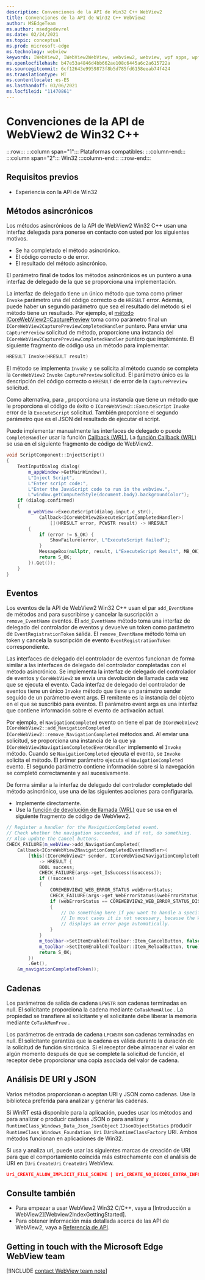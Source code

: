 ```yaml
---
description: Convenciones de la API de Win32 C++ WebView2
title: Convenciones de la API de Win32 C++ WebView2
author: MSEdgeTeam
ms.author: msedgedevrel
ms.date: 02/24/2021
ms.topic: conceptual
ms.prod: microsoft-edge
ms.technology: webview
keywords: IWebView2, IWebView2WebView, webview2, webview, wpf apps, wpf, edge, ICoreWebView2, ICoreWebView2Host, controlador de explorador, edge html
ms.openlocfilehash: b47e53a4846d4bb662ae108c6445a6c2a615722a
ms.sourcegitcommit: 6cf12643e9959873f8b5d785fd6158eeab74f424
ms.translationtype: MT
ms.contentlocale: es-ES
ms.lasthandoff: 03/06/2021
ms.locfileid: "11470861"
---
```

# <a name="win32-c-webview2-api-conventions"></a>Convenciones de la API de WebView2 de Win32 C++  

:::row:::
   :::column span="1":::
      Plataformas compatibles:
   :::column-end:::
   :::column span="2":::
      Win32
   :::column-end:::
:::row-end:::  

## <a name="prerequisites"></a>Requisitos previos  

*   Experiencia con la API de Win32  

## <a name="async-methods"></a>Métodos asincrónicos  

Los métodos asincrónicos de la API de WebView2 Win32 C++ usan una interfaz delegada para ponerse en contacto con usted por los siguientes motivos.  

*   Se ha completado el método asincrónico.  
*   El código correcto o de error.  
*   El resultado del método asincrónico.  

El parámetro final de todos los métodos asincrónicos es un puntero a una interfaz de delegado de la que se proporciona una implementación.  

La interfaz de delegado tiene un único método que toma como primer `Invoke` parámetro una del código correcto o de `HRESULT` error.  Además, puede haber un segundo parámetro que sea el resultado del método si el método tiene un resultado.  Por ejemplo, el [método ICoreWebView2::CapturePreview][Webview2ReferenceWin32Icorewebview2CapturePreview] toma como parámetro final un `ICoreWebView2CapturePreviewCompletedHandler` puntero.  Para enviar una `CapturePreview` solicitud de método, proporcione una instancia del `ICoreWebView2CapturePreviewCompletedHandler` puntero que implemente.  El siguiente fragmento de código usa un método para implementar.  

```cpp
HRESULT Invoke(HRESULT result)
```  

El método se implementa `Invoke` y se solicita al método cuando se completa la `CoreWebView2` `Invoke` `CapturePreview` solicitud.  El parámetro único es la descripción del código correcto o `HRESULT` de error de la `CapturePreview` solicitud.  

Como alternativa, para , proporciona una instancia que tiene un método que le proporciona el código de éxito o `ICoreWebView2::ExecuteScript` `Invoke` error de la `ExecuteScript` solicitud.  También proporcione el segundo parámetro que es el JSON del resultado de ejecutar el script.  

Puede implementar manualmente las interfaces de delegado o puede `CompleteHandler` usar la función [Callback (WRL).][CppCxWrlCallbackFunction]  La [función Callback (WRL)][CppCxWrlCallbackFunction] se usa en el siguiente fragmento de código de WebView2.  

```cpp
void ScriptComponent::InjectScript()
{
    TextInputDialog dialog(
        m_appWindow->GetMainWindow(),
        L"Inject Script",
        L"Enter script code:",
        L"Enter the JavaScript code to run in the webview.",
        L"window.getComputedStyle(document.body).backgroundColor");
    if (dialog.confirmed)
    {
        m_webView->ExecuteScript(dialog.input.c_str(),
            Callback<ICoreWebView2ExecuteScriptCompletedHandler>(
                [](HRESULT error, PCWSTR result) -> HRESULT
        {
            if (error != S_OK) {
                ShowFailure(error, L"ExecuteScript failed");
            }
            MessageBox(nullptr, result, L"ExecuteScript Result", MB_OK);
            return S_OK;
        }).Get());
    }
}
```  

## <a name="events"></a>Eventos  

Los eventos de la API de WebView2 Win32 C++ usan el par `add_EventName` de métodos and para suscribirse y cancelar la suscripción a `remove_EventName` eventos.  El `add_EventName` método toma una interfaz de delegado del controlador de eventos y devuelve un token como parámetro de `EventRegistrationToken` salida.  El `remove_EventName` método toma un token y cancela la suscripción de evento `EventRegistrationToken` correspondiente.  

Las interfaces de delegado del controlador de eventos funcionan de forma similar a las interfaces de delegado del controlador completadas con el método asincrónico.  Se implementa la interfaz de delegado del controlador de eventos y `CoreWebView2` se envía una devolución de llamada cada vez que se ejecuta el evento.  Cada interfaz de delegado del controlador de eventos tiene un único `Invoke` método que tiene un parámetro sender seguido de un parámetro event args.  El remitente es la instancia del objeto en el que se suscribió para eventos.  El parámetro event args es una interfaz que contiene información sobre el evento de activación actual.  

Por ejemplo, el `NavigationCompleted` evento on tiene el par de `ICoreWebView2` `ICoreWebView2::add_NavigationCompleted` `ICoreWebView2::remove_NavigationCompleted` métodos and.  Al enviar una solicitud, se proporciona una instancia de la que ya `ICoreWebView2NavigationCompletedEventHandler` implementó el `Invoke` método.  Cuando se `NavigationCompleted` ejecuta el evento, se `Invoke` solicita el método.  El primer parámetro ejecuta el `NavigationCompleted` evento.  El segundo parámetro contiene información sobre si la navegación se completó correctamente y así sucesivamente.  

De forma similar a la interfaz de delegado del controlador completado del método asincrónico, use una de las siguientes acciones para configurarla.  

*   Implemente directamente.  
*   Use la [función de devolución de llamada (WRL)][CppCxWrlCallbackFunction] que se usa en el siguiente fragmento de código de WebView2.  

<!-- todo:  what is async method completed handler delegate interface?  Is there a shorter name for it?  -->  

```cpp
// Register a handler for the NavigationCompleted event.
// Check whether the navigation succeeded, and if not, do something.
// Also update the Cancel buttons.
CHECK_FAILURE(m_webView->add_NavigationCompleted(
    Callback<ICoreWebView2NavigationCompletedEventHandler>(
        [this](ICoreWebView2* sender, ICoreWebView2NavigationCompletedEventArgs* args)
            -> HRESULT {
            BOOL success;
            CHECK_FAILURE(args->get_IsSuccess(&success));
            if (!success)
            {
                COREWEBVIEW2_WEB_ERROR_STATUS webErrorStatus;
                CHECK_FAILURE(args->get_WebErrorStatus(&webErrorStatus));
                if (webErrorStatus == COREWEBVIEW2_WEB_ERROR_STATUS_DISCONNECTED)
                {
                    // Do something here if you want to handle a specific error case.
                    // In most cases it is not necessary, because the WebView
                    // displays an error page automatically.
                }
            }
            m_toolbar->SetItemEnabled(Toolbar::Item_CancelButton, false);
            m_toolbar->SetItemEnabled(Toolbar::Item_ReloadButton, true);
            return S_OK;
        })
        .Get(),
    &m_navigationCompletedToken));
```  

## <a name="strings"></a>Cadenas  

Los parámetros de salida de cadena `LPWSTR` son cadenas terminadas en null.  El solicitante proporciona la cadena mediante `CoTaskMemAlloc` .  La propiedad se transfiere al solicitante y el solicitante debe liberar la memoria mediante `CoTaskMemFree` .  

Los parámetros de entrada de cadena `LPCWSTR` son cadenas terminadas en null.  El solicitante garantiza que la cadena es válida durante la duración de la solicitud de función sincrónica.  Si el receptor debe almacenar el valor en algún momento después de que se complete la solicitud de función, el receptor debe proporcionar una copia asociada del valor de cadena.  

## <a name="uri-and-json-parsing"></a>Análisis DE URI y JSON  

Varios métodos proporcionan o aceptan URI y JSON como cadenas.  Use la biblioteca preferida para analizar y generar las cadenas.  

Si WinRT está disponible para la aplicación, puedes usar los métodos and para analizar o producir cadenas JSON o para analizar y `RuntimeClass_Windows_Data_Json_JsonObject` `IJsonObjectStatics` producir `RuntimeClass_Windows_Foundation_Uri` `IUriRuntimeClassFactory` URI.  Ambos métodos funcionan en aplicaciones de Win32.  

Si usa y analiza uri, puede usar las siguientes marcas de creación de URI para que el comportamiento coincida más estrechamente con el análisis de URI en `IUri` `CreateUri` `CreateUri` WebView.  

```json
Uri_CREATE_ALLOW_IMPLICIT_FILE_SCHEME | Uri_CREATE_NO_DECODE_EXTRA_INFO
```  

## <a name="see-also"></a>Consulte también  

*   Para empezar a usar WebView2 Win32 C/C++, vaya a [Introducción a WebView2][Webview2IndexGettingStarted].  
*   Para obtener información más detallada acerca de las API de WebView2, vaya a [Referencia de API][DotnetApiMicrosoftWebWebview2WpfWebview2].  

## <a name="getting-in-touch-with-the-microsoft-edge-webview-team"></a>Getting in touch with the Microsoft Edge WebView team  

[!INCLUDE [contact WebView team note](../includes/contact-webview-team-note.md)]  

<!-- links -->  

[Webview2GettingstartedWin32]: ../gettingstarted/win32.md "Introducción a WebView2 | Microsoft Docs"  

[Webview2ReferenceWin32Icorewebview2CapturePreview]: /microsoft-edge/webview2/reference/win32/icorewebview2#capturepreview "CapturePreview: interfaz ICoreWebView2 | Microsoft Docs"  

[CppCxWrlCallbackFunction]: /cpp/cppcx/wrl/callback-function-wrl "Función de devolución de llamada (WRL) | Microsoft Docs"  

[DotnetApiMicrosoftWebWebview2WpfWebview2]: /dotnet/api/microsoft.web.webview2.wpf.webview2 "Clase WebView2 | Microsoft Docs"  
